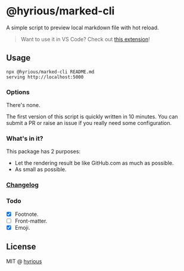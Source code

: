 # @hyrious/marked-cli

A simple script to preview local markdown file with hot reload.

> Want to use it in VS Code? Check out [this extension](https://github.com/hyrious/vscode-marked)!

## Usage

    npx @hyrious/marked-cli README.md
    serving http://localhost:5000

### Options

There's none.

The first version of this script is quickly written in 10 minutes.
You can submit a PR or raise an issue if you really need some configuration.

### What's in it?

This package has 2 purposes:

- Let the rendering result be like GitHub.com as much as possible.
- As small as possible.

### [Changelog](./CHANGELOG.md)

### Todo

- [x] Footnote.
- [ ] Front-matter.
- [x] Emoji.

## License

MIT @ [hyrious](https://github.com/hyrious)
